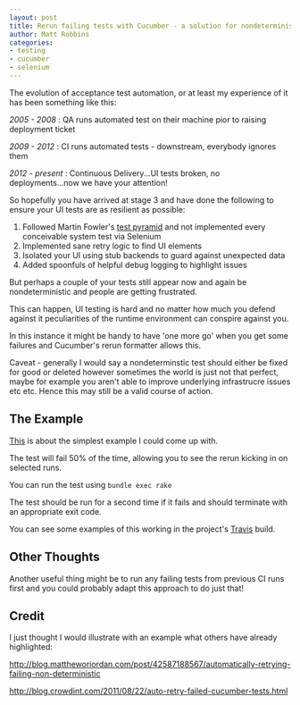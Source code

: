 ```yaml
---
layout: post
title: Rerun failing tests with Cucumber - a solution for nondeterministic UI tests?
author: Matt Robbins
categories:
- testing
- cucumber
- selenium
---
```


The evolution of acceptance test automation, or at least my experience of it has been something like this:

_2005 - 2008_ : QA runs automated test on their machine pior to raising deployment ticket

_2009 - 2012_ : CI runs automated tests - downstream, everybody ignores them

_2012 - present_ : Continuous Delivery...UI tests broken, no deployments...now we have your attention!

So hopefully you have arrived at stage 3 and have done the following to ensure your UI tests are as resilient as possible:

1.  Followed Martin Fowler's [test pyramid](http://martinfowler.com/bliki/TestPyramid.html) and not implemented every conceivable system test via Selenium
2.  Implemented sane retry logic to find UI elements
3.  Isolated your UI using stub backends to guard against unexpected data
4.  Added spoonfuls of helpful debug logging to highlight issues

But perhaps a couple of your tests still appear now and again be nondeterministic and people are getting frustrated.

This can happen, UI testing is hard and no matter how much you defend against it peculiarities of the runtime environment can conspire against you.

In this instance it might be handy to have 'one more go' when you get some failures and Cucumber's rerun formatter allows this.

Caveat - generally I would say a nondeterminstic test should either be fixed for good or deleted however sometimes the world is just not that perfect, maybe for example you aren't able to improve underlying infrastrucre issues etc etc. Hence this may still be a valid course of action.

The Example
-----------

[This](https://github.com/mcrmfc/cucumber-rerun-example) is about the simplest example I could come up with.

The test will fail 50% of the time, allowing you to see the rerun kicking in on selected runs.

You can run the test using `bundle exec rake`

The test should be run for a second time if it fails and should terminate with an appropriate exit code.

You can see some examples of this working in the project's [Travis](https://travis-ci.org/mcrmfc/cucumber-rerun-example/builds) build.

Other Thoughts
----------------

Another useful thing might be to run any failing tests from previous CI runs first and you could probably adapt this approach to do just that!

Credit
------

I just thought I would illustrate with an example what others have already highlighted:

<http://blog.mattheworiordan.com/post/42587188567/automatically-retrying-failing-non-deterministic>

<http://blog.crowdint.com/2011/08/22/auto-retry-failed-cucumber-tests.html>

